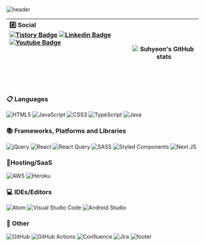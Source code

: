 ![header](https://capsule-render.vercel.app/api?type=waving&color=8FAFD9&height=200&text=Welcome%20%20Suhyeon's%20%20Github!&animation=fadeIn&fontColor=ffffff&fontSize=40&fontAlignY=40)

|<div>#️⃣ Social<br/>[![Tistory Badge](https://img.shields.io/badge/-Tistory-black?style=for-the-badge&logo=Tistory&link=https://doqtqu.tistory.com/)](https://doqtqu.tistory.com/) [![Linkedin Badge](https://img.shields.io/badge/-LinkedIn-blue?style=for-the-badge&logo=Linkedin&logoColor=white&link=https://www.linkedin.com/in/suhyeon-jeong-839b80155/)](https://www.linkedin.com/in/suhyeon-jeong-839b80155/) [![Youtube Badge](https://img.shields.io/badge/Youtube-ff0000?style=for-the-badge&logo=youtube&link=https://www.youtube.com/channel/UC-4K9pD7X3JQ5_RK_dx5mRQ)](https://www.youtube.com/channel/UC-4K9pD7X3JQ5_RK_dx5mRQ)<br/><br/><br/><br/><br/><br/></div>|![Suhyeon's GitHub stats](https://github-readme-stats.vercel.app/api?username=ch1517&count_private=true)|
|:--|--|




### 📋 Languages
![HTML5](https://img.shields.io/badge/html5-%23E34F26.svg?style=for-the-badge&logo=html5&logoColor=white) ![JavaScript](https://img.shields.io/badge/javascript-%23323330.svg?style=for-the-badge&logo=javascript&logoColor=%23F7DF1E) ![CSS3](https://img.shields.io/badge/css3-%231572B6.svg?style=for-the-badge&logo=css3&logoColor=white) ![TypeScript](https://img.shields.io/badge/typescript-%23007ACC.svg?style=for-the-badge&logo=typescript&logoColor=white) ![Java](https://img.shields.io/badge/java-%23ED8B00.svg?style=for-the-badge&logo=java&logoColor=white)
### 📚 Frameworks, Platforms and Libraries
![jQuery](https://img.shields.io/badge/jquery-%230769AD.svg?style=for-the-badge&logo=jquery&logoColor=white) ![React](https://img.shields.io/badge/react-%2320232a.svg?style=for-the-badge&logo=react&logoColor=%2361DAFB) ![React Query](https://img.shields.io/badge/-React%20Query-FF4154?style=for-the-badge&logo=react%20query&logoColor=white) ![SASS](https://img.shields.io/badge/SASS-hotpink.svg?style=for-the-badge&logo=SASS&logoColor=white) ![Styled Components](https://img.shields.io/badge/styled--components-DB7093?style=for-the-badge&logo=styled-components&logoColor=white) ![Next JS](https://img.shields.io/badge/Next-black?style=for-the-badge&logo=next.js&logoColor=white)
### 🎈Hosting/SaaS
![AWS](https://img.shields.io/badge/AWS-%23FF9900.svg?style=for-the-badge&logo=amazon-aws&logoColor=white) ![Heroku](https://img.shields.io/badge/heroku-%23430098.svg?style=for-the-badge&logo=heroku&logoColor=white)
### 💻 IDEs/Editors
![Atom](https://img.shields.io/badge/Atom-%2366595C.svg?style=for-the-badge&logo=atom&logoColor=white) ![Visual Studio Code](https://img.shields.io/badge/Visual%20Studio%20Code-0078d7.svg?style=for-the-badge&logo=visual-studio-code&logoColor=white) ![Android Studio](https://img.shields.io/badge/Android%20Studio-3DDC84.svg?style=for-the-badge&logo=android-studio&logoColor=white)
### 🥅 Other
![GitHub](https://img.shields.io/badge/github-%23121011.svg?style=for-the-badge&logo=github&logoColor=white) ![GitHub Actions](https://img.shields.io/badge/github%20actions-%232671E5.svg?style=for-the-badge&logo=githubactions&logoColor=white) ![Confluence](https://img.shields.io/badge/confluence-%23172BF4.svg?style=for-the-badge&logo=confluence&logoColor=white) 	![Jira](https://img.shields.io/badge/jira-%230A0FFF.svg?style=for-the-badge&logo=jira&logoColor=white)
![footer](https://capsule-render.vercel.app/api?section=footer&type=waving&color=8FAFD9)
